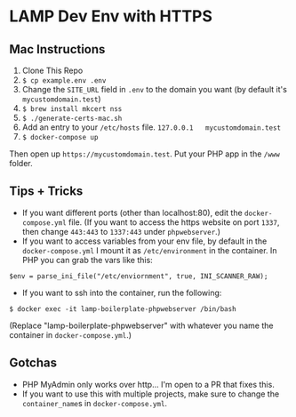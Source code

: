 # LAMP Dev Env with HTTPS

## Mac Instructions
1. Clone This Repo
2. `$ cp example.env .env`
3. Change the `SITE_URL` field in `.env` to the domain you want (by default it's `mycustomdomain.test`)
4. `$ brew install mkcert nss`
5. `$ ./generate-certs-mac.sh`
6. Add an entry to your `/etc/hosts` file. `127.0.0.1	mycustomdomain.test`
7. `$ docker-compose up`

Then open up `https://mycustomdomain.test`. Put your PHP app in the `/www` folder.

## Tips + Tricks
* If you want different ports (other than localhost:80), edit the `docker-compose.yml` file. (If you want to access the https website on port `1337`, then change `443:443` to `1337:443` under `phpwebserver`.)
* If you want to access variables from your env file, by default in the `docker-compose.yml` I mount it as `/etc/environment` in the container. In PHP you can grab the vars like this:
```
$env = parse_ini_file("/etc/enviornment", true, INI_SCANNER_RAW);
```
* If you want to ssh into the container, run the following: 
```
$ docker exec -it lamp-boilerplate-phpwebserver /bin/bash
```
(Replace "lamp-boilerplate-phpwebserver" with whatever you name the container in `docker-compose.yml`.)

## Gotchas
* PHP MyAdmin only works over http... I'm open to a PR that fixes this.
* If you want to use this with multiple projects, make sure to change the `container_name`s in `docker-compose.yml`.
